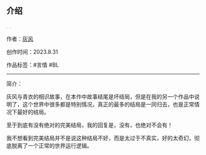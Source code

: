## 介绍

<img src="./介绍.assets/横板-压缩-1693999068478-2.png" alt="横板-压缩" style="zoom:6%;" />&nbsp;<img src="./介绍.assets/竖版-压缩-1693999083402-5.png" alt="竖版-压缩" style="zoom:5%;" />

作者：[灰风](../../../../author/灰风/index.html)

创作时间：2023.8.31

作品标签：#言情 #BL

------

简介：

灰风与青衣的相识故事，在本作中故事结尾是坏结局，但是在我的另一个作品中说明了，这个世界中很多都是特别情况，真正的最多的结局是一同归去，也是正常情况下最好的结局。

至于到底有没有绝对的完美结局，我的回复是，没有，也绝对不会有！

我不想看到完美结局并不是说这种结局不好，而是太过于不真实，好的太奇幻，彻底脱离了一个正常的世界运行逻辑。
